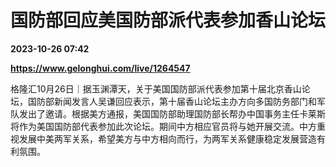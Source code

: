 # 国防部回应美国防部派代表参加香山论坛

**2023-10-26 07:42**

**https://www.gelonghui.com/live/1264547**

格隆汇10月26日｜据玉渊潭天，关于美国国防部派代表参加第十届北京香山论坛，国防部新闻发言人吴谦回应表示，第十届香山论坛主办方向多国防务部门和军队发出了邀请。根据美方通报，美国国防部助理国防部长帮办中国事务主任卡莱斯将作为美国国防部代表参加此次论坛。期间中方相应官员将与她开展交流。中方重视发展中美两军关系，希望美方与中方相向而行，为两军关系健康稳定发展营造有利氛围。